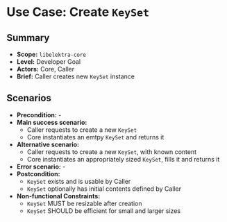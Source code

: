 # Use Case: Create `KeySet`

## Summary

- **Scope:** `libelektra-core`
- **Level:** Developer Goal
- **Actors:** Core, Caller
- **Brief:** Caller creates new `KeySet` instance

## Scenarios

- **Precondition:** -
- **Main success scenario:**
  - Caller requests to create a new `KeySet`
  - Core instantiates an emtpy `KeySet` and returns it
- **Alternative scenario:**
  - Caller requests to create a new `KeySet`, with known content
  - Core instantiates an appropriately sized `KeySet`, fills it and returns it
- **Error scenario:** -
- **Postcondition:**
  - `KeySet` exists and is usable by Caller
  - `KeySet` optionally has initial contents defined by Caller
- **Non-functional Constraints:**
  - `KeySet` MUST be resizable after creation
  - `KeySet` SHOULD be efficient for small and larger sizes
